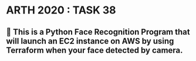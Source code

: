 # ARTH 2020 : TASK 38
## 📌 This is a Python Face Recognition Program that will launch an EC2 instance on AWS by using Terraform when your face detected by camera. 
